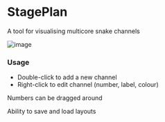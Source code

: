 # StagePlan
A tool for visualising multicore snake channels

![image](https://github.com/ViciousSquid/StagePlan/assets/161540961/5ab1bd39-4fb6-4f69-a204-ad0f7d901a84)

### Usage
* Double-click to add a new channel
* Right-click to edit channel (number, label, colour)

Numbers can be dragged around

Ability to save and load layouts
